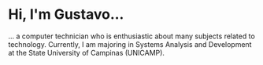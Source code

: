 # Hi, I'm Gustavo...
... a computer technician who is enthusiastic about many subjects related to technology. Currently, I am majoring in Systems Analysis and Development at the State University of Campinas (UNICAMP).
